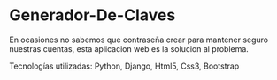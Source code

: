 # Generador-De-Claves
En ocasiones no sabemos que contraseña crear para mantener seguro nuestras cuentas, esta aplicacion web es la solucion al problema.

Tecnologías utilizadas: Python, Django, Html5, Css3, Bootstrap
